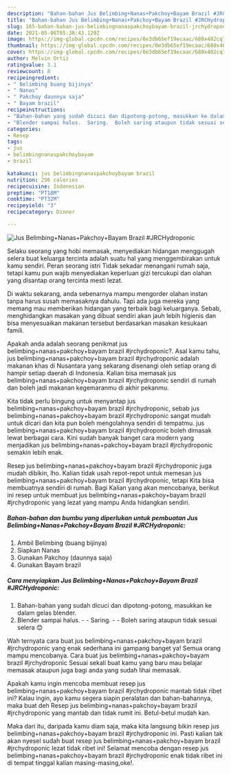 ```yaml
---
description: "Bahan-bahan Jus Belimbing+Nanas+Pakchoy+Bayam Brazil #JRCHydroponic yang lezat dan Mudah Dibuat"
title: "Bahan-bahan Jus Belimbing+Nanas+Pakchoy+Bayam Brazil #JRCHydroponic yang lezat dan Mudah Dibuat"
slug: 165-bahan-bahan-jus-belimbingnanaspakchoybayam-brazil-jrchydroponic-yang-lezat-dan-mudah-dibuat
date: 2021-05-06T05:38:43.129Z
image: https://img-global.cpcdn.com/recipes/0e3db65ef19ecaac/680x482cq70/jus-belimbingnanaspakchoybayam-brazil-jrchydroponic-foto-resep-utama.jpg
thumbnail: https://img-global.cpcdn.com/recipes/0e3db65ef19ecaac/680x482cq70/jus-belimbingnanaspakchoybayam-brazil-jrchydroponic-foto-resep-utama.jpg
cover: https://img-global.cpcdn.com/recipes/0e3db65ef19ecaac/680x482cq70/jus-belimbingnanaspakchoybayam-brazil-jrchydroponic-foto-resep-utama.jpg
author: Melvin Ortiz
ratingvalue: 3.1
reviewcount: 8
recipeingredient:
- " Belimbing buang bijinya"
- " Nanas"
- " Pakchoy daunnya saja"
- " Bayam brazil"
recipeinstructions:
- "Bahan-bahan yang sudah dicuci dan dipotong-potong, masukkan ke dalam gelas blender."
- "Blender sampai halus.  Saring.  Boleh saring ataupun tidak sesuai selera 😊"
categories:
- Resep
tags:
- jus
- belimbingnanaspakchoybayam
- brazil

katakunci: jus belimbingnanaspakchoybayam brazil 
nutrition: 256 calories
recipecuisine: Indonesian
preptime: "PT18M"
cooktime: "PT32M"
recipeyield: "3"
recipecategory: Dinner

---
```



![Jus Belimbing+Nanas+Pakchoy+Bayam Brazil #JRCHydroponic](https://img-global.cpcdn.com/recipes/0e3db65ef19ecaac/680x482cq70/jus-belimbingnanaspakchoybayam-brazil-jrchydroponic-foto-resep-utama.jpg)

Selaku seorang yang hobi memasak, menyediakan hidangan menggugah selera buat keluarga tercinta adalah suatu hal yang menggembirakan untuk kamu sendiri. Peran seorang istri Tidak sekadar menangani rumah saja, tetapi kamu pun wajib menyediakan keperluan gizi tercukupi dan olahan yang disantap orang tercinta mesti lezat.

Di waktu  sekarang, anda sebenarnya mampu mengorder olahan instan tanpa harus susah memasaknya dahulu. Tapi ada juga mereka yang memang mau memberikan hidangan yang terbaik bagi keluarganya. Sebab, menghidangkan masakan yang dibuat sendiri akan jauh lebih higienis dan bisa menyesuaikan makanan tersebut berdasarkan masakan kesukaan famili. 



Apakah anda adalah seorang penikmat jus belimbing+nanas+pakchoy+bayam brazil #jrchydroponic?. Asal kamu tahu, jus belimbing+nanas+pakchoy+bayam brazil #jrchydroponic adalah makanan khas di Nusantara yang sekarang disenangi oleh setiap orang di hampir setiap daerah di Indonesia. Kalian bisa memasak jus belimbing+nanas+pakchoy+bayam brazil #jrchydroponic sendiri di rumah dan boleh jadi makanan kegemaranmu di akhir pekanmu.

Kita tidak perlu bingung untuk menyantap jus belimbing+nanas+pakchoy+bayam brazil #jrchydroponic, sebab jus belimbing+nanas+pakchoy+bayam brazil #jrchydroponic sangat mudah untuk dicari dan kita pun boleh mengolahnya sendiri di tempatmu. jus belimbing+nanas+pakchoy+bayam brazil #jrchydroponic boleh dimasak lewat berbagai cara. Kini sudah banyak banget cara modern yang menjadikan jus belimbing+nanas+pakchoy+bayam brazil #jrchydroponic semakin lebih enak.

Resep jus belimbing+nanas+pakchoy+bayam brazil #jrchydroponic juga mudah dibikin, lho. Kalian tidak usah repot-repot untuk memesan jus belimbing+nanas+pakchoy+bayam brazil #jrchydroponic, tetapi Kita bisa membuatnya sendiri di rumah. Bagi Kalian yang akan mencobanya, berikut ini resep untuk membuat jus belimbing+nanas+pakchoy+bayam brazil #jrchydroponic yang lezat yang mampu Anda hidangkan sendiri.

<!--inarticleads1-->

##### Bahan-bahan dan bumbu yang diperlukan untuk pembuatan Jus Belimbing+Nanas+Pakchoy+Bayam Brazil #JRCHydroponic:

1. Ambil  Belimbing (buang bijinya)
1. Siapkan  Nanas
1. Gunakan  Pakchoy (daunnya saja)
1. Gunakan  Bayam brazil




<!--inarticleads2-->

##### Cara menyiapkan Jus Belimbing+Nanas+Pakchoy+Bayam Brazil #JRCHydroponic:

1. Bahan-bahan yang sudah dicuci dan dipotong-potong, masukkan ke dalam gelas blender.
1. Blender sampai halus. -  - Saring. -  - Boleh saring ataupun tidak sesuai selera 😊




Wah ternyata cara buat jus belimbing+nanas+pakchoy+bayam brazil #jrchydroponic yang enak sederhana ini gampang banget ya! Semua orang mampu mencobanya. Cara buat jus belimbing+nanas+pakchoy+bayam brazil #jrchydroponic Sesuai sekali buat kamu yang baru mau belajar memasak ataupun juga bagi anda yang sudah lihai memasak.

Apakah kamu ingin mencoba membuat resep jus belimbing+nanas+pakchoy+bayam brazil #jrchydroponic mantab tidak ribet ini? Kalau ingin, ayo kamu segera siapin peralatan dan bahan-bahannya, maka buat deh Resep jus belimbing+nanas+pakchoy+bayam brazil #jrchydroponic yang mantab dan tidak rumit ini. Betul-betul mudah kan. 

Maka dari itu, daripada kamu diam saja, maka kita langsung bikin resep jus belimbing+nanas+pakchoy+bayam brazil #jrchydroponic ini. Pasti kalian tak akan nyesel sudah buat resep jus belimbing+nanas+pakchoy+bayam brazil #jrchydroponic lezat tidak ribet ini! Selamat mencoba dengan resep jus belimbing+nanas+pakchoy+bayam brazil #jrchydroponic enak tidak ribet ini di tempat tinggal kalian masing-masing,oke!.

